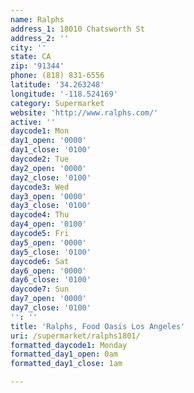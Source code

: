 ```yaml
---
name: Ralphs
address_1: 18010 Chatsworth St
address_2: ''
city: ''
state: CA
zip: '91344'
phone: (818) 831-6556
latitude: '34.263248'
longitude: '-118.524169'
category: Supermarket
website: 'http://www.ralphs.com/'
active: ''
daycode1: Mon
day1_open: '0000'
day1_close: '0100'
daycode2: Tue
day2_open: '0000'
day2_close: '0100'
daycode3: Wed
day3_open: '0000'
day3_close: '0100'
daycode4: Thu
day4_open: '0100'
daycode5: Fri
day5_open: '0000'
day5_close: '0100'
daycode6: Sat
day6_open: '0000'
day6_close: '0100'
daycode7: Sun
day7_open: '0000'
day7_close: '0100'
'': ''
title: 'Ralphs, Food Oasis Los Angeles'
uri: /supermarket/ralphs1801/
formatted_daycode1: Monday
formatted_day1_open: 0am
formatted_day1_close: 1am

---
```

